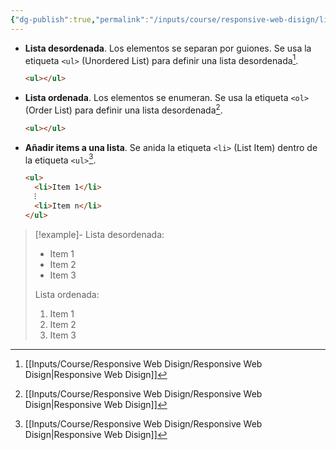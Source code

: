 ```yaml
---
{"dg-publish":true,"permalink":"/inputs/course/responsive-web-disign/listas-en-html/","tags":["programation","HTML","DVC/RWD/1"]}
---
```


[^1]: [[Inputs/Course/Responsive Web Disign/Responsive Web Disign\|Responsive Web Disign]]
- **Lista desordenada**. Los elementos se separan por guiones. Se usa la etiqueta `<ul>` (Unordered List) para definir una lista desordenada[^1].
   ```HTML 
   <ul></ul>
   ```
- **Lista ordenada**. Los elementos se enumeran. Se usa la etiqueta `<ol>` (Order List) para definir una lista desordenada[^1].
   ```HTML 
   <ul></ul>
   ```
- **Añadir items a una lista**. Se anida la etiqueta `<li>` (List Item) dentro de la etiqueta `<ul>`[^1].
   ```HTML 
   <ul>
     <li>Item 1</li>
     ⁝
     <li>Item n</li>
   </ul>
   ```
> [!example]-
> Lista desordenada:
>   <ul><li>Item 1</li><li>Item 2</li><li>Item 3</li></ul>
>   
> Lista ordenada:
>   <ol><li>Item 1</li><li>Item 2</li><li>Item 3</li></ol>


